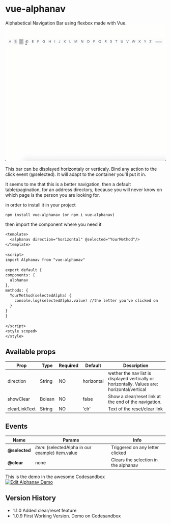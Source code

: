 # vue-alphanav
Alphabetical Navigation Bar using flexbox made with Vue.
![vue-alphanav Gif](demo/demo.gif)

This bar can be displayed horizontaly or verticaly. Bind any action to the click event (@selected). It will adapt to the container you'll put it in. 

It seems to me that this is a better navigation, then a default table/pagination, for an address directory, because you will never know on which page is the person you are looking for.

in order to install it in your project
```
npm install vue-alphanav (or npm i vue-alphanav)

```

then import the component where you need it

```
<template>
  <alphanav direction="horizontal" @selected="YourMethod"/>
</template>

<script>
import Alphanav from "vue-alphanav"

export default {
components: {
  alphanav
},
methods: {
  YourMethod(selectedAlpha) {
    console.log(selectedAlpha.value) //the letter you've clicked on
  }
}
}

</script>
<style scoped>
</style>

```

## Available props

| Prop                  | Type                        | Required | Default   | Description |
|-----------------------|-----------------------------|----------|-----------|-------------|
| direction                | String |     NO     | horizontal      | wether the nav list is displayed vertically or horizontally. Values are: horizontal/vertical|
| showClear                | Bolean |     NO     | false      | Show a clear/reset link at the end of the navigation. |
| clearLinkText                | String |     NO     | 'clr'      | Text of the reset/clear link |

Events
------

| Name              | Params                       | Info                                                  |
| ----------------- | ---------------------------- | ----------------------------------------------------- |
| **@selected**         | *item*: (selectedAlpha in our example) item.value         | Triggered on any letter clicked              |
| **@clear**         | none        | Clears the selection in the alphanav              |

This is the demo in the awesome Codesandbox\
[![Edit Alphanav Demo](https://codesandbox.io/static/img/play-codesandbox.svg)](https://codesandbox.io/s/alphanav-demo-uvgk2?fontsize=14)


## Version History
- 1.1.0 Added clear/reset feature
- 1.0.9 First Working Version. Demo on Codesandbox
